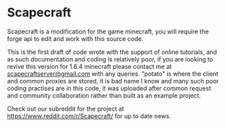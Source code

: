 Scapecraft
==========

Scapecraft is a modification for the game minecraft, you will require the forge api to edit and work with this source code.

This is the first draft of code wrote with the support of online tutorials, and as such documentation and coding is relatively poor, if you are looking to revive this version for 1.6.4 minecraft please contact me at scapecraftserver@gmail.com with any queries. 
"potato" is where the client and common proxies are stored, it is bad name I know and many such poor coding practises are in this code, it was uploaded after common request and community collaboration rather than built as an example project. 

Check out our subreddit for the project at https://www.reddit.com/r/Scapecraft/ for up to date news.

